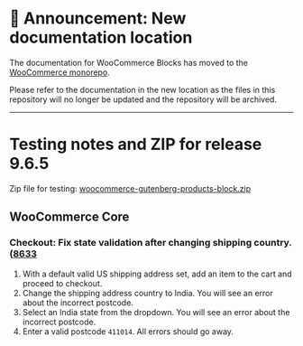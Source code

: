# 📣 Announcement: New documentation location

The documentation for WooCommerce Blocks has moved to the [WooCommerce monorepo](https://github.com/woocommerce/woocommerce/tree/trunk/plugins/woocommerce-blocks/docs/).

Please refer to the documentation in the new location as the files in this repository will no longer be updated and the repository will be archived.

---

# Testing notes and ZIP for release 9.6.5

Zip file for testing: [woocommerce-gutenberg-products-block.zip](https://github.com/woocommerce/woocommerce-blocks/files/10899628/woocommerce-gutenberg-products-block.zip)


## WooCommerce Core

### Checkout: Fix state validation after changing shipping country. ([8633](https://github.com/woocommerce/woocommerce-blocks/pull/8633)

1. With a default valid US shipping address set, add an item to the cart and proceed to checkout.
2. Change the shipping address country to India. You will see an error about the incorrect postcode.
3. Select an India state from the dropdown. You will see an error about the incorrect postcode.
4. Enter a valid postcode `411014`. All errors should go away.
